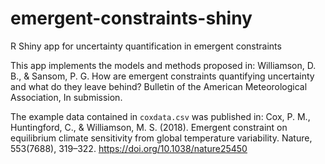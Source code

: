 # emergent-constraints-shiny
R Shiny app for uncertainty quantification in emergent constraints

This app implements the models and methods proposed in:
Williamson, D. B., & Sansom, P. G. How are emergent constraints quantifying uncertainty and what do they leave behind? Bulletin of the American Meteorological Association, In submission.

The example data contained in `coxdata.csv` was published in:
Cox, P. M., Huntingford, C., & Williamson, M. S. (2018). Emergent constraint on equilibrium climate sensitivity from global temperature variability. Nature, 553(7688), 319–322. https://doi.org/10.1038/nature25450
